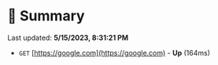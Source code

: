 # 📖 Summary
Last updated: **5/15/2023, 8:31:21 PM**

- `GET` [https://google.com](https://google.com) - **Up** (164ms)
